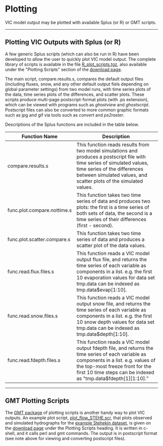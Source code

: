 # Plotting

VIC model output may be plotted with available Splus (or R) or GMT scripts.

* * *

## Plotting VIC Outputs with Splus (or R)

A few generic Splus scripts (which can also be run in R) have been developed to allow the user to quickly plot VIC model output. The complete library of scripts is available in the file [R_plot_scripts.tgz](ftp://ftp.hydro.washington.edu/pub/HYDRO/models/VIC/Plotting_Scripts/R_plot_scripts.tgz), also available under the "Plotting Scripts" section of the [download page](../SourceCode/Code.md).

The main script, compare.results.s, compares the default output files (including fluxes, snow, and any other default output fiels depending on global parameter settings) from two model runs, with time series plots of the data, time series plots of the differences, and scatter plots. These scripts produce multi-page postscript-format plots (with .ps extension), which can be viewed with programs such as _ghostview_ and _ghostscript_. Postscript files can also be converted to more common graphic formats such as jpg and gif via tools such as _convert_ and _ps2raster_.

Descriptions of the Splus functions are included in the table below.

| Function Name                 | Description                                                                                                                                                                                                                                   |
|-----------------------------  |---------------------------------------------------------------------------------------------------------------------------------------------------------------------------------------------------------------------------------------------- |
| compare.results.s             | This function reads results from two model simulations and produces a postscript file with time series of simulated values, time series of the differences between simulated values, and scatter plots of the simulated values.               |
| func.plot.compare.nottime.s   | This function takes two time series of data and produces two plots: the first is a time series of both sets of data, the second is a time series of their differences (first - second).                                                       |
| func.plot.scatter.compare.s   | This function takes two time series of data and produces a scatter plot of the data values.                                                                                                                                                   |
| func.read.flux.files.s        | This function reads a VIC model output flux file, and returns the time series of each variable as components in a list. e.g. the first 10 evaporation values for data set tmp.data can be indexed as tmp.data$evap[1:10].                     |
| func.read.snow.files.s        | This function reads a VIC model output snow file, and returns the time series of each variable as components in a list. e.g. the first 10 snow depth values for data set tmp.data can be indexed as tmp.data$depth[1:10].                     |
| func.read.fdepth.files.s      | This function reads a VIC model output fdepth file, and returns the time series of each variable as components in a list. e.g. values of the top-most freeze front for the first 10 time steps can be indexed as "tmp.data$fdepth[1][1:10]."  |

* * *

## GMT Plotting Scripts

The [GMT package](http://gmt.soest.hawaii.edu/) of plotting scripts is another handy way to plot VIC outputs. An example plot script, [plot_flow_STEHE.scr](ftp://ftp.hydro.washington.edu/pub/HYDRO/models/VIC/Plotting_Scripts/plot_flow_STEHE.scr), that plots observed and simulated hydrographs for the [example Stehekin dataset](ftp://ftp.hydro.washington.edu/pub/HYDRO/models/VIC/Datasets/vic.sample.stehekin.tgz), is given on the [download page](../SourceCode/Code.md) under the Plotting Scripts heading. It is written in c-shell, and it calls perl and gmt commands. The output is in postscript format (see note above for viewing and converting postscript files).
